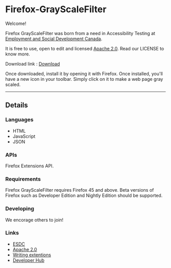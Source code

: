 # Firefox-GrayScaleFilter
Welcome!

Firefox GrayScaleFilter was born from a need in Accessibility Testing at [Employment and Social Development Canada](https://www.canada.ca/en/employment-social-development.html).

It is free to use, open to edit and licensed [Apache 2.0](http://www.apache.org/licenses/LICENSE-2.0.html). Read our LICENSE to know more.

Download link : [Download](https://github.com/MaximPerry/Firefox-GrayScaleFilter/blob/master/compiled/firefox_GrayscaleFilter.xpi?raw=true)

Once downloaded, install it by opening it with Firefox. Once installed, you'll have a new icon in your toolbar. Simply click on it to make a web page gray scaled.
__________
## Details
### Languages 
- HTML
- JavaScript
- JSON

### APIs
Firefox Extensions API.

### Requirements
Firefox GrayScaleFilter requires Firefox 45 and above. Beta versions of Firefox such as Developer Edition and Nightly Edition should be supported.

### Developing
We encorage others to join!

### Links
- [ESDC](https://www.canada.ca/en/employment-social-development.html)
- [Apache 2.0](http://www.apache.org/licenses/LICENSE-2.0.html)
- [Writing extentions](https://developer.mozilla.org/en-US/Add-ons/WebExtensions/Your_first_WebExtension)
- [Developer Hub](https://addons.mozilla.org/en-US/developers/)
